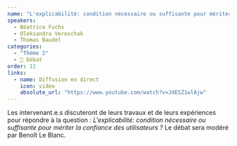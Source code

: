 ```yaml
---
name: "L'explicabilité: condition nécessaire ou suffisante pour mériter la confiance des utilisateurs?"
speakers:
  - Béatrice Fuchs
  - Oleksandra Vereschak
  - Thomas Baudel
categories:
  - "Thème 2"
  - 📣 Débat
order: 11
links:
  - name: Diffusion en direct
    icon: video
    absolute_url: "https://www.youtube.com/watch?v=JdESZ1wlAjw"
---
```


Les intervenant.e.s discuteront de leurs travaux et de leurs expériences pour répondre à la question : *L'explicabilité: condition nécessaire ou suffisante pour mériter la confiance des utilisateurs ?* Le débat sera modéré par Benoît Le Blanc.